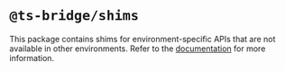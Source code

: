 # `@ts-bridge/shims`

This package contains shims for environment-specific APIs that are not available
in other environments. Refer to the [documentation](https://ts-bridge.dev/shims)
for more information.
